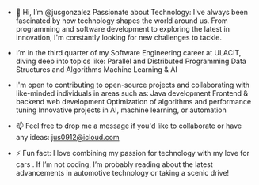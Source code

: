 - 👋 Hi, I’m @jusgonzalez
 Passionate about Technology: I've always been fascinated by how technology shapes the world around us. From programming and software development to exploring the latest in innovation, I'm constantly looking for new challenges to tackle.

-   I’m in the third quarter of my Software Engineering career at ULACIT, diving deep into topics like:
Parallel and Distributed Programming
Data Structures and Algorithms
Machine Learning & AI

-  I'm open to contributing to open-source projects and collaborating with like-minded individuals in areas such as:
Java development
Frontend & backend web development
Optimization of algorithms and performance tuning
Innovative projects in AI, machine learning, or automation

- 📫 Feel free to drop me a message if you'd like to collaborate or have any ideas: jus0912@icloud.com
  

  
- ⚡ Fun fact: I love combining my passion for technology with my love for cars . If I’m not coding, I’m probably reading about the latest advancements in automotive technology or taking a scenic drive!

<!---
jusgonzalez/jusgonzalez is a ✨ special ✨ repository because its `README.md` (this file) appears on your GitHub profile.
You can click the Preview link to take a look at your changes.
--->
